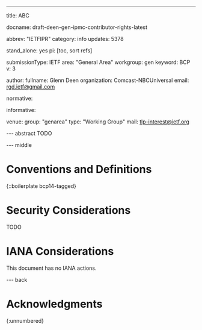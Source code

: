 ---
title: ABC

docname: draft-deen-gen-ipmc-contributor-rights-latest

abbrev: "IETFIPR"
category: info
updates: 5378

stand_alone: yes
pi: [toc, sort refs]

submissionType: IETF
area: "General Area"
workgroup: gen
keyword: BCP
v: 3


author:
    fullname: Glenn Deen
    organization: Comcast-NBCUniversal
    email: rgd.ietf@gmail.com

normative:

informative:

venue:
   group: "genarea"
   type: "Working Group"
   mail: tlp-interest@ietf.org

--- abstract
 TODO

--- middle

# Conventions and Definitions

{::boilerplate bcp14-tagged}

# Security Considerations

  TODO

# IANA Considerations

  This document has no IANA actions.

--- back

# Acknowledgments
{:unnumbered}
